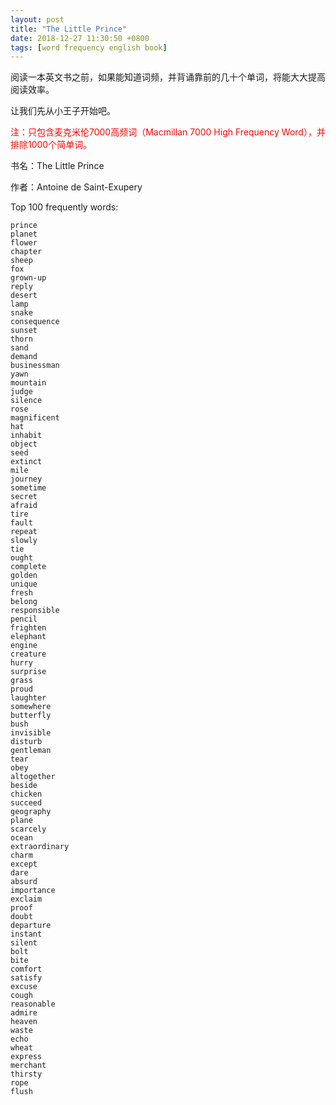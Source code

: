 ```yaml
---
layout: post
title: "The Little Prince"
date: 2018-12-27 11:30:50 +0800
tags: [word frequency english book]
---
```


阅读一本英文书之前，如果能知道词频，并背诵靠前的几十个单词，将能大大提高阅读效率。

让我们先从小王子开始吧。

<span style="color:red">注：只包含麦克米伦7000高频词（Macmillan 7000 High Frequency Word），并排除1000个简单词。</span>

书名：The Little Prince

作者：Antoine de Saint-Exupery 

Top 100 frequently words:

```
prince
planet
flower
chapter
sheep
fox
grown-up
reply
desert
lamp
snake
consequence
sunset
thorn
sand
demand
businessman
yawn
mountain
judge
silence
rose
magnificent
hat
inhabit
object
seed
extinct
mile
journey
sometime
secret
afraid
tire
fault
repeat
slowly
tie
ought
complete
golden
unique
fresh
belong
responsible
pencil
frighten
elephant
engine
creature
hurry
surprise
grass
proud
laughter
somewhere
butterfly
bush
invisible
disturb
gentleman
tear
obey
altogether
beside
chicken
succeed
geography
plane
scarcely
ocean
extraordinary
charm
except
dare
absurd
importance
exclaim
proof
doubt
departure
instant
silent
bolt
bite
comfort
satisfy
excuse
cough
reasonable
admire
heaven
waste
echo
wheat
express
merchant
thirsty
rope
flush
```